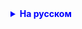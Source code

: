 <details style="margin-top: 16px">
  <summary style="cursor: pointer; color: blue;"><b>На русском</b></summary>

        Домашнее задание состоит из двух частей. Если вы делаете вторую часть, то первую можно пропустить:
    1.
    1. Пользователь вводит строку через консоль, разделить строку на слова, а также:
    1. Из каждого слова возьмите первую букву и составьте из них строку, в которой содержались бы все первые буквы слов
    2. Напишите на экран размер получившейся строки, а также первую и последнюю буквы слова

    Задание 2.
    1. Пользователь вводит строку вида: "число знак число". Например: 
    а) 4 + 4
    б) 23 * 78
    в) 12 / 45
    г) 3 - 7
    2. Рассчитайте значение числового выражения
    3. Для помощи: можете воспользоваться методами Integer.parseInt, split, equals

</details>

